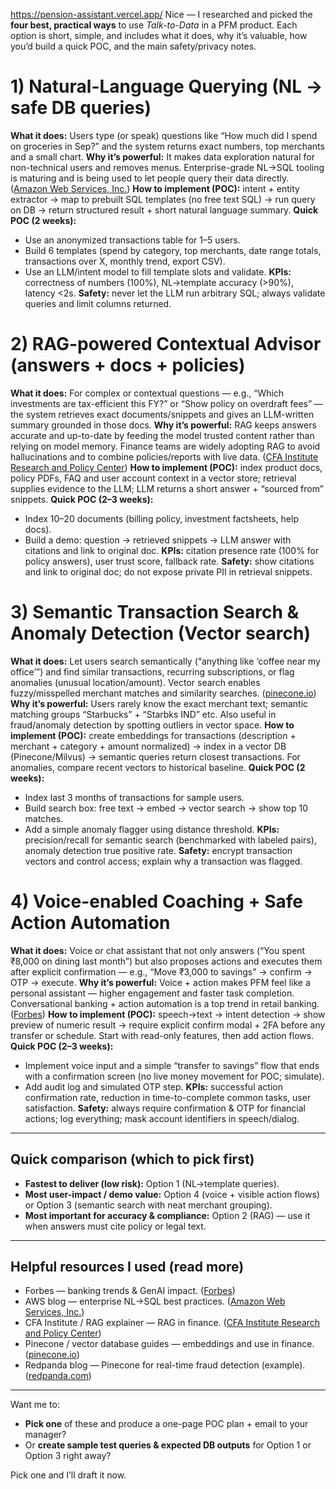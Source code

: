 https://pension-assistant.vercel.app/
Nice — I researched and picked the **four best, practical ways** to use *Talk-to-Data* in a PFM product. Each option is short, simple, and includes what it does, why it’s valuable, how you’d build a quick POC, and the main safety/privacy notes.

# 1) Natural-Language Querying (NL → safe DB queries)

**What it does:** Users type (or speak) questions like “How much did I spend on groceries in Sep?” and the system returns exact numbers, top merchants and a small chart.
**Why it’s powerful:** It makes data exploration natural for non-technical users and removes menus. Enterprise-grade NL→SQL tooling is maturing and is being used to let people query their data directly. ([Amazon Web Services, Inc.][1])
**How to implement (POC):** intent + entity extractor → map to prebuilt SQL templates (no free text SQL) → run query on DB → return structured result + short natural language summary.
**Quick POC (2 weeks):**

* Use an anonymized transactions table for 1–5 users.
* Build 6 templates (spend by category, top merchants, date range totals, transactions over X, monthly trend, export CSV).
* Use an LLM/intent model to fill template slots and validate.
  **KPIs:** correctness of numbers (100%), NL→template accuracy (>90%), latency <2s.
  **Safety:** never let the LLM run arbitrary SQL; always validate queries and limit columns returned.

# 2) RAG-powered Contextual Advisor (answers + docs + policies)

**What it does:** For complex or contextual questions — e.g., “Which investments are tax-efficient this FY?” or “Show policy on overdraft fees” — the system retrieves exact documents/snippets and gives an LLM-written summary grounded in those docs.
**Why it’s powerful:** RAG keeps answers accurate and up-to-date by feeding the model trusted content rather than relying on model memory. Finance teams are widely adopting RAG to avoid hallucinations and to combine policies/reports with live data. ([CFA Institute Research and Policy Center][2])
**How to implement (POC):** index product docs, policy PDFs, FAQ and user account context in a vector store; retrieval supplies evidence to the LLM; LLM returns a short answer + “sourced from” snippets.
**Quick POC (2–3 weeks):**

* Index 10–20 documents (billing policy, investment factsheets, help docs).
* Build a demo: question → retrieved snippets → LLM answer with citations and link to original doc.
  **KPIs:** citation presence rate (100% for policy answers), user trust score, fallback rate.
  **Safety:** show citations and link to original doc; do not expose private PII in retrieval snippets.

# 3) Semantic Transaction Search & Anomaly Detection (Vector search)

**What it does:** Let users search semantically (“anything like ‘coffee near my office’”) and find similar transactions, recurring subscriptions, or flag anomalies (unusual location/amount). Vector search enables fuzzy/misspelled merchant matches and similarity searches. ([pinecone.io][3])
**Why it’s powerful:** Users rarely know the exact merchant text; semantic matching groups “Starbucks” + “Starbks IND” etc. Also useful in fraud/anomaly detection by spotting outliers in vector space.
**How to implement (POC):** create embeddings for transactions (description + merchant + category + amount normalized) → index in a vector DB (Pinecone/Milvus) → semantic queries return closest transactions. For anomalies, compare recent vectors to historical baseline.
**Quick POC (2 weeks):**

* Index last 3 months of transactions for sample users.
* Build search box: free text → embed → vector search → show top 10 matches.
* Add a simple anomaly flagger using distance threshold.
  **KPIs:** precision/recall for semantic search (benchmarked with labeled pairs), anomaly detection true positive rate.
  **Safety:** encrypt transaction vectors and control access; explain why a transaction was flagged.

# 4) Voice-enabled Coaching + Safe Action Automation

**What it does:** Voice or chat assistant that not only answers (“You spent ₹8,000 on dining last month”) but also proposes actions and executes them after explicit confirmation — e.g., “Move ₹3,000 to savings” → confirm → OTP → execute.
**Why it’s powerful:** Voice + action makes PFM feel like a personal assistant — higher engagement and faster task completion. Conversational banking + action automation is a top trend in retail banking. ([Forbes][4])
**How to implement (POC):** speech→text → intent detection → show preview of numeric result → require explicit confirm modal + 2FA before any transfer or schedule. Start with read-only features, then add action flows.
**Quick POC (2–3 weeks):**

* Implement voice input and a simple “transfer to savings” flow that ends with a confirmation screen (no live money movement for POC; simulate).
* Add audit log and simulated OTP step.
  **KPIs:** successful action confirmation rate, reduction in time-to-complete common tasks, user satisfaction.
  **Safety:** always require confirmation & OTP for financial actions; log everything; mask account identifiers in speech/dialog.

---

## Quick comparison (which to pick first)

* **Fastest to deliver (low risk):** Option 1 (NL→template queries).
* **Most user-impact / demo value:** Option 4 (voice + visible action flows) or Option 3 (semantic search with neat merchant grouping).
* **Most important for accuracy & compliance:** Option 2 (RAG) — use it when answers must cite policy or legal text.

---

## Helpful resources I used (read more)

* Forbes — banking trends & GenAI impact. ([Forbes][4])
* AWS blog — enterprise NL→SQL best practices. ([Amazon Web Services, Inc.][1])
* CFA Institute / RAG explainer — RAG in finance. ([CFA Institute Research and Policy Center][2])
* Pinecone / vector database guides — embeddings and use in finance. ([pinecone.io][3])
* Redpanda blog — Pinecone for real-time fraud detection (example). ([redpanda.com][5])

---

Want me to:

* **Pick one** of these and produce a one-page POC plan + email to your manager?
* Or **create sample test queries & expected DB outputs** for Option 1 or Option 3 right away?

Pick one and I’ll draft it now.

[1]: https://aws.amazon.com/blogs/machine-learning/enterprise-grade-natural-language-to-sql-generation-using-llms-balancing-accuracy-latency-and-scale/?utm_source=chatgpt.com "Enterprise-grade natural language to SQL generation ..."
[2]: https://rpc.cfainstitute.org/research/the-automation-ahead-content-series/retrieval-augmented-generation?utm_source=chatgpt.com "RAG for Finance: Automating Document Analysis with LLMs"
[3]: https://www.pinecone.io/learn/nlp-financial-services/?utm_source=chatgpt.com "How Language Embedding Models Will Change Financial ..."
[4]: https://www.forbes.com/sites/michaelabbott/2024/01/16/the-top-10-banking-trends-for-2024--the-age-of-ai/?utm_source=chatgpt.com "The Top 10 Banking Trends For 2024 – The Age Of AI"
[5]: https://www.redpanda.com/blog/fraud-detection-pipeline-redpanda-pinecone?utm_source=chatgpt.com "Detecting fraud in real time using Redpanda and Pinecone"
